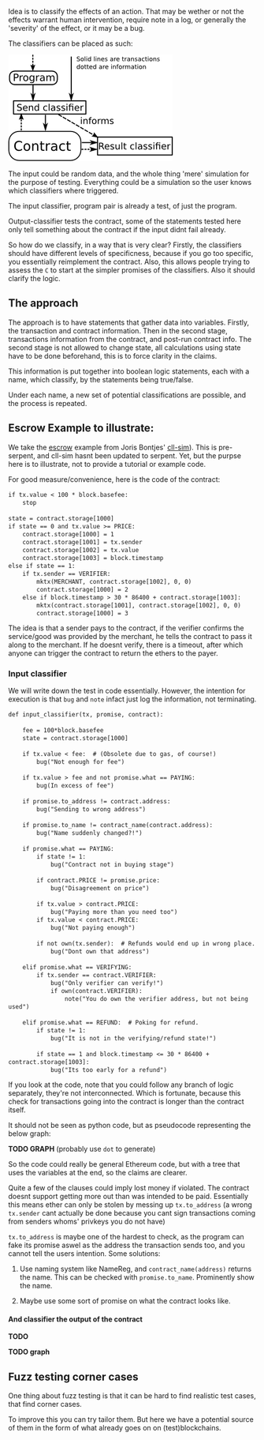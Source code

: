 Idea is to classify the effects of an action. That may be wether or not the
effects warrant human intervention, require note in a log, or generally the
'severity' of the effect, or it may be a bug.

The classifiers can be placed as such:

<img src="classifier.png">

The input could be random data, and the whole thing 'mere' simulation for the
purpose of testing. Everything could be a simulation so the user knows which
classifiers where triggered.

The input classifier, program pair is already a test, of just the program.

Output-classifier tests the contract, some of the statements tested here only
tell something about the contract if the input didnt fail already.

So how do we classify, in a way that is very clear? Firstly, the classifiers
should have different levels of specificness, because if you go too specific,
you essentially reimplement the contract. Also, this allows people trying to
assess the `C` to start at the simpler promises of the classifiers. Also it
should clarify the logic.

## The approach

The approach is to have statements that gather data into variables. Firstly,
the transaction and contract information. Then in the second stage, 
transactions information from the contract, and post-run contract info.
The second stage is not allowed to change state, all calculations using
state have to be done beforehand, this is to force clarity in the claims.

This information is put together into boolean logic statements, each with a
name, which classify, by the statements being true/false.

Under each name, a new set of potential classifications are possible, and
the process is repeated.

## Escrow Example to illustrate: 

We take the [escrow](https://github.com/jorisbontje/cll-sim/blob/master/examples/escrow.cll)
example from Joris Bontjes' [cll-sim](https://github.com/jorisbontje/cll-sim/blob/master/examples/escrow.cll)). This is pre-serpent, and cll-sim hasnt been updated
to serpent. Yet, but the purpse here is to illustrate, not to provide
a tutorial or example code.

For good measure/convenience, here is the code of the contract:

    if tx.value < 100 * block.basefee:
        stop
    
    state = contract.storage[1000]
    if state == 0 and tx.value >= PRICE:
        contract.storage[1000] = 1
        contract.storage[1001] = tx.sender
        contract.storage[1002] = tx.value
        contract.storage[1003] = block.timestamp
    else if state == 1:
        if tx.sender == VERIFIER:
            mktx(MERCHANT, contract.storage[1002], 0, 0)
            contract.storage[1000] = 2
        else if block.timestamp > 30 * 86400 + contract.storage[1003]:
            mktx(contract.storage[1001], contract.storage[1002], 0, 0)
            contract.storage[1000] = 3

The idea is that a sender pays to the contract, if the verifier confirms
the service/good was provided by the merchant, he tells the contract to 
pass it along to the merchant. If he doesnt verify, there is a timeout,
after which anyone can trigger the contract to return the ethers to the
payer.

### Input classifier
We will write down the test in code essentially. However, the intention for 
execution is that `bug` and `note` infact just log the information, not
terminating.

    def input_classifier(tx, promise, contract):
       
        fee = 100*block.basefee
        state = contract.storage[1000]
        
        if tx.value < fee:  # (Obsolete due to gas, of course!)
            bug("Not enough for fee")
            
        if tx.value > fee and not promise.what == PAYING:
            bug(In excess of fee")
        
        if promise.to_address != contract.address:
            bug("Sending to wrong address")

        if promise.to_name != contract_name(contract.address):
            bug("Name suddenly changed?!")

        if promise.what == PAYING:
            if state != 1:
                bug("Contract not in buying stage")
            
            if contract.PRICE != promise.price:
                bug("Disagreement on price")
            
            if tx.value > contract.PRICE:
                bug("Paying more than you need too")
            if tx.value < contract.PRICE:
                bug("Not paying enough")
            
            if not own(tx.sender):  # Refunds would end up in wrong place.
                bug("Dont own that address")

        elif promise.what == VERIFYING:
            if tx.sender == contract.VERIFIER:
                bug("Only verifier can verify!")
                if own(contract.VERIFIER):
                    note("You do own the verifier address, but not being used")

        elif promise.what == REFUND:  # Poking for refund.
            if state != 1:
                bug("It is not in the verifying/refund state!")

            if state == 1 and block.timestamp <= 30 * 86400 + contract.storage[1003]:
                bug("Its too early for a refund")

If you look at the code, note that you could follow any branch of logic
separately, they're not interconnected. Which is fortunate, because this
check for transactions going into the contract is longer than the contract
itself.

It should not be seen as python code, but as pseudocode representing the
below graph:

**TODO GRAPH** (probably use `dot` to generate)

So the code could really be general Ethereum code, but with a tree that uses
the variables at the end, so the claims are clearer.

Quite a few of the clauses could imply lost money if violated. The contract
doesnt support getting more out than was intended to be paid. Essentially 
this means ether can only be stolen by messing up `tx.to_address`
(a wrong `tx.sender` cant actually be done because you cant sign
transactions coming from senders whoms' privkeys you do not have)

`tx.to_address` is maybe one of the hardest to check, as the program can fake
its promise aswel as the address the transaction sends too, and you cannot tell
the users intention. Some solutions:

1. Use naming system like NameReg, and `contract_name(address)` returns the name.
   This can be checked with `promise.to_name`. Prominently show the name.

2. Maybe use some sort of promise on what the contract looks like.

#### And classifier the output of the contract

**TODO**


**TODO graph**

## Fuzz testing corner cases

One thing about fuzz testing is that it can be hard to find realistic
test cases, that find corner cases.

To improve this you can try tailor them. But here we have a potential 
source of them in the form of what already goes on on (test)blockchains.
